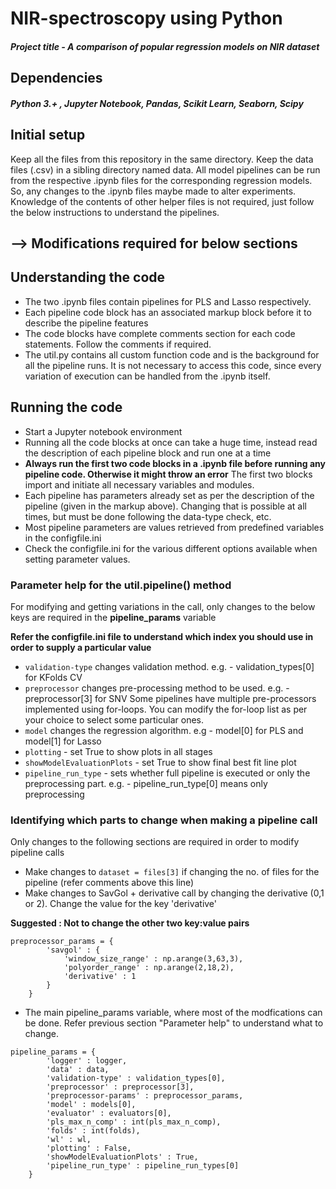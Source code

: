 # NIR-spectroscopy using Python
##### Project title - A comparison of popular regression models on NIR dataset

## Dependencies
##### Python 3.+ , Jupyter Notebook, Pandas, Scikit Learn, Seaborn, Scipy

## Initial setup
Keep all the files from this repository in the same directory. Keep the data files (.csv) in a sibling directory named data. All model pipelines can be 
run from the respective .ipynb files for the corresponding regression models. So, any changes to the .ipynb files maybe made to alter experiments. 
Knowledge of the contents of other helper files is not required, just follow the below instructions to understand the pipelines.

## --> Modifications required for below sections

## Understanding the code
- The two .ipynb files contain pipelines for PLS and Lasso respectively.
- Each pipeline code block has an associated markup block before it to describe the pipeline features
- The code blocks have complete comments section for each code statements. Follow the comments if required.
- The util.py contains all custom function code and is the background for all the pipeline runs. It is not necessary to access this code, since every
variation of execution can be handled from the .ipynb itself.

## Running the code
- Start a Jupyter notebook environment
- Running all the code blocks at once can take a huge time, instead read the description of each pipeline block and run one at a time
- **Always run the first two code blocks in a .ipynb file before running any pipeline code. Otherwise it might throw an error**
The first two blocks import and initiate all necessary variables and modules.
- Each pipeline has parameters already set as per the description of the pipeline (given in the markup above). Changing that is possible at all times, 
but must be done following the data-type check, etc. 
- Most pipeline parameters are values retrieved from predefined variables in the configfile.ini
- Check the configfile.ini for the various different options available when setting parameter values.

### Parameter help for the util.pipeline() method
For modifying and getting variations in the call, only changes to the below keys are required in the __pipeline_params__ variable

**Refer the configfile.ini file to understand which index you should use in order to supply a particular value**

- `validation-type` changes validation method. e.g. - validation_types[0] for KFolds CV
- `preprocessor` changes pre-processing method to be used. e.g. - preprocessor[3] for SNV
Some pipelines have multiple pre-processors implemented using for-loops. You can modify the for-loop list as per your choice to select some particular ones.
- `model` changes the regression algorithm. e.g - model[0] for PLS and model[1] for Lasso
- `plotting` - set True to show plots in all stages
- `showModelEvaluationPlots` - set True to show final best fit line plot
- `pipeline_run_type` - sets whether full pipeline is executed or only the preprocessing part. e.g. - pipeline_run_type[0] means only preprocessing

### Identifying which parts to change when making a pipeline call
Only changes to the following sections are required in order to modify pipeline calls

- Make changes to `dataset = files[3]` if changing the no. of files for the pipeline (refer comments above this line)
- Make changes to SavGol + derivative call by changing the derivative (0,1 or 2). Change the value for the key 'derivative' 

**Suggested : Not to change the other two key:value pairs**
```
preprocessor_params = {
        'savgol' : {
            'window_size_range' : np.arange(3,63,3),
            'polyorder_range' : np.arange(2,18,2),
            'derivative' : 1
        }
    }
```
- The main pipeline_params variable, where most of the modfications can be done. Refer previous section "Parameter help" to understand what to change.
```
pipeline_params = {
        'logger' : logger,
        'data' : data,
        'validation-type' : validation_types[0],
        'preprocessor' : preprocessor[3],
        'preprocessor-params' : preprocessor_params,
        'model' : models[0],
        'evaluator' : evaluators[0],
        'pls_max_n_comp' : int(pls_max_n_comp),
        'folds' : int(folds),
        'wl' : wl,
        'plotting' : False,
        'showModelEvaluationPlots' : True,
        'pipeline_run_type' : pipeline_run_types[0]
    }
```
